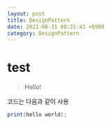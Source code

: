 ```yaml
---
layout: post
title: DesignPattern
date: 2021-08-31 00:21:43 +0900
category: DesignPattern
---
```

# test
> Hello!

코드는 다음과 같이 사용
```c#
print(hello world);
```